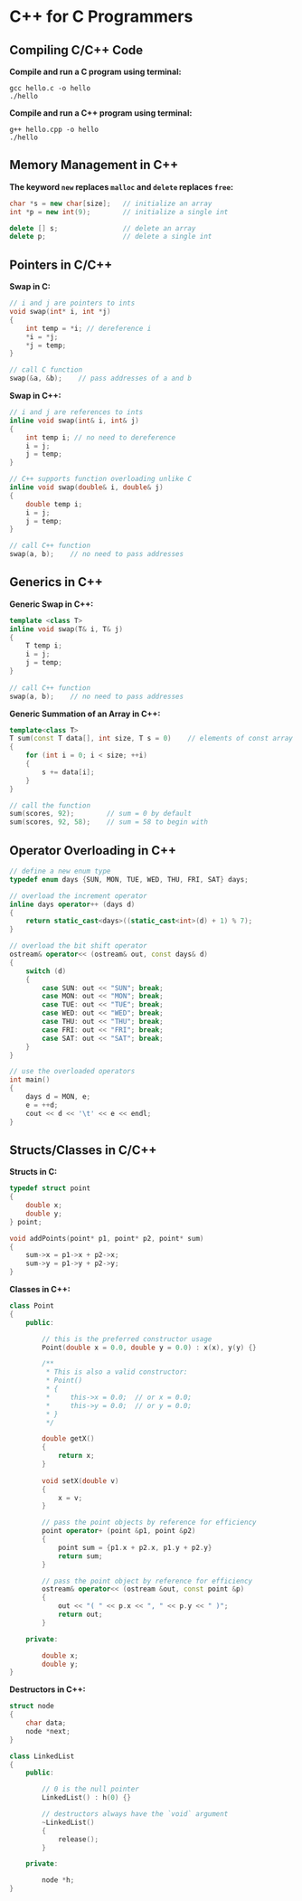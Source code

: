 # C++ for C Programmers

## Compiling C/C++ Code
**Compile and run a C program using terminal:**
```
gcc hello.c -o hello
./hello
``` 

**Compile and run a C++ program using terminal:**
```
g++ hello.cpp -o hello
./hello
```

## Memory Management in C++
**The keyword `new` replaces `malloc` and `delete` replaces `free`:**
``` cpp
char *s = new char[size];   // initialize an array
int *p = new int(9);        // initialize a single int

delete [] s;                // delete an array
delete p;                   // delete a single int
```

## Pointers in C/C++
**Swap in C:**
``` c
// i and j are pointers to ints
void swap(int* i, int *j)
{
	int temp = *i; // dereference i
	*i = *j;
	*j = temp;
}

// call C function
swap(&a, &b);    // pass addresses of a and b
```

**Swap in C++:**
``` cpp
// i and j are references to ints
inline void swap(int& i, int& j)
{
  	int temp i; // no need to dereference
  	i = j;
  	j = temp;
}

// C++ supports function overloading unlike C
inline void swap(double& i, double& j)
{
  	double temp i;
  	i = j;
  	j = temp;
}

// call C++ function
swap(a, b);    // no need to pass addresses
```
## Generics in C++
**Generic Swap in C++:**
``` cpp
template <class T>
inline void swap(T& i, T& j)
{
  	T temp i;
  	i = j;
  	j = temp;
}
    
// call C++ function
swap(a, b);    // no need to pass addresses
```

**Generic Summation of an Array in C++:**
``` cpp
template<class T>
T sum(const T data[], int size, T s = 0)	// elements of const array can not be modified
{
	for (int i = 0; i < size; ++i)
	{
		s += data[i];
	}
}

// call the function
sum(scores, 92);		// sum = 0 by default
sum(scores, 92, 58);	// sum = 58 to begin with
```

## Operator Overloading in C++
``` cpp
// define a new enum type
typedef enum days {SUN, MON, TUE, WED, THU, FRI, SAT} days;

// overload the increment operator
inline days operator++ (days d)
{
    return static_cast<days>((static_cast<int>(d) + 1) % 7);    
}

// overload the bit shift operator
ostream& operator<< (ostream& out, const days& d)
{
    switch (d)
    {
        case SUN: out << "SUN"; break;
        case MON: out << "MON"; break;
        case TUE: out << "TUE"; break;
        case WED: out << "WED"; break;
        case THU: out << "THU"; break;
        case FRI: out << "FRI"; break;
        case SAT: out << "SAT"; break; 
    } 
}

// use the overloaded operators
int main()
{
    days d = MON, e;
    e = ++d;
    cout << d << '\t' << e << endl;
}
```

## Structs/Classes in C/C++
**Structs in C:**
``` c
typedef struct point
{
    double x;
    double y;
} point;

void addPoints(point* p1, point* p2, point* sum)
{
    sum->x = p1->x + p2->x;    
    sum->y = p1->y + p2->y;
}
```

**Classes in C++:**
``` cpp
class Point
{
    public:

        // this is the preferred constructor usage
        Point(double x = 0.0, double y = 0.0) : x(x), y(y) {}

        /**
         * This is also a valid constructor:
         * Point()
         * {
         *     this->x = 0.0;  // or x = 0.0;
         *     this->y = 0.0;  // or y = 0.0;
         * }
         */

        double getX()
        {
            return x;    
        }
        
        void setX(double v)
        {
            x = v;    
        }

        // pass the point objects by reference for efficiency
        point operator+ (point &p1, point &p2)
        {
            point sum = {p1.x + p2.x, p1.y + p2.y}
            return sum;
        }

        // pass the point object by reference for efficiency
        ostream& operator<< (ostream &out, const point &p) 
        {
            out << "( " << p.x << ", " << p.y << " )";
            return out;
        }

    private:

        double x;
        double y;
}
```

**Destructors in C++:**
``` cpp
struct node
{
    char data;
    node *next;
}

class LinkedList
{
    public:

        // 0 is the null pointer
        LinkedList() : h(0) {}

        // destructors always have the `void` argument
        ~LinkedList()
        {
            release();    
        }

    private:

        node *h;
}
```
